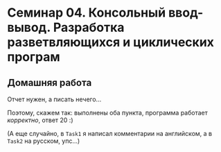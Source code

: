 # Семинар 04. Консольный ввод-вывод. Разработка разветвляющихся и циклических програм

## Домашняя работа

Отчет нужен, а писать нечего...

Поэтому, скажем так: выполнены оба пункта, программа работает *корректно*, ответ 20 :) 

(А еще случайно, в `Task1` я написал комментарии на английском, а в `Task2` на русском, упс...)
